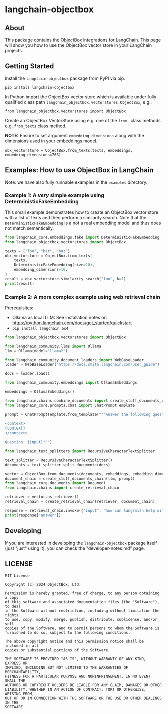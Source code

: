 # langchain-objectbox

## About

This package contains the [ObjectBox](https://objectbox.io) integrations for [LangChain](https://www.langchain.com).
This page will show you how to use the ObjectBox vector store in your LangChain projects.

## Getting Started

Install the `langchain-objectbox` package from PyPI via pip.

```
pip install langchain-objectbox
```

In Python import the ObjectBox vector store which is available under fully qualified class
path `langchain_objectbox.vectorstores.ObjectBox`, e.g.:

```
from langchain_objectbox.vectorstores import ObjectBox
```

Create an ObjectBox VectorStore using e.g. one of the `from_` class methods e.g. `from_texts` class method.

**NOTE:** Ensure to set argument `embedding_dimensions` along with the dimensions used in your embeddings model.

```
obx_vectorstore = ObjectBox.from_texts(texts, embeddings, embedding_dimensions=768)
```

## Examples: How to use ObjectBox in LangChain

Note: we have also fully runnable examples in the `examples` directory.

### Example 1: A *very* simple example using DeterministicFakeEmbedding

This small example demonstrates how to create an ObjectBox vector store with a list of texts and then perform a
similarity search.
Note that the `DeterministicFakeEmbedding` is a not a real embedding model and thus does not match semantically.

```python
from langchain_core.embeddings.fake import DeterministicFakeEmbedding
from langchain_objectbox.vectorstores import ObjectBox

texts = ["foo", "bar", "baz"]
obx_vectorstore = ObjectBox.from_texts(
    texts,
    DeterministicFakeEmbedding(size=10),
    embedding_dimensions=10,
)
result = obx_vectorstore.similarity_search("foo", k=1)
print(result)
```

### Example 2: A more complex example using web retrieval chain

Prerequisites:

- Ollama as local LLM: See installation notes on https://python.langchain.com/docs/get_started/quickstart
- ``pip install langchain bs4``

```python
from langchain_objectbox.vectorstores import ObjectBox

from langchain_community.llms import Ollama
llm = Ollama(model="llama2")

from langchain_community.document_loaders import WebBaseLoader
loader = WebBaseLoader("https://docs.smith.langchain.com/user_guide")

docs = loader.load()

from langchain_community.embeddings import OllamaEmbeddings

embeddings = OllamaEmbeddings()

from langchain.chains.combine_documents import create_stuff_documents_chain
from langchain_core.prompts.chat import ChatPromptTemplate

prompt = ChatPromptTemplate.from_template("""Answer the following question based only on the provided context:

<context>
{context}
</context>

Question: {input}""")

from langchain_text_splitters import RecursiveCharacterTextSplitter

text_splitter = RecursiveCharacterTextSplitter()
documents = text_splitter.split_documents(docs)

vector = ObjectBox.from_documents(documents, embeddings, embedding_dimensions=768)
document_chain = create_stuff_documents_chain(llm, prompt)
from langchain_core.documents import Document
from langchain.chains import create_retrieval_chain

retriever = vector.as_retriever()
retrieval_chain = create_retrieval_chain(retriever, document_chain)

response = retrieval_chain.invoke({"input": "how can langsmith help with testing?"})
print(response["answer"])
```

## Developing

If you are interested in developing the `langchain-objectbox` package itself (just "just" using it),
you can check the "developer-notes.md" page.

## LICENSE

```
MIT License

Copyright (c) 2024 ObjectBox, Ltd.

Permission is hereby granted, free of charge, to any person obtaining a copy
of this software and associated documentation files (the "Software"), to deal
in the Software without restriction, including without limitation the rights
to use, copy, modify, merge, publish, distribute, sublicense, and/or sell
copies of the Software, and to permit persons to whom the Software is
furnished to do so, subject to the following conditions:

The above copyright notice and this permission notice shall be included in all
copies or substantial portions of the Software.

THE SOFTWARE IS PROVIDED "AS IS", WITHOUT WARRANTY OF ANY KIND, EXPRESS OR
IMPLIED, INCLUDING BUT NOT LIMITED TO THE WARRANTIES OF MERCHANTABILITY,
FITNESS FOR A PARTICULAR PURPOSE AND NONINFRINGEMENT. IN NO EVENT SHALL THE
AUTHORS OR COPYRIGHT HOLDERS BE LIABLE FOR ANY CLAIM, DAMAGES OR OTHER
LIABILITY, WHETHER IN AN ACTION OF CONTRACT, TORT OR OTHERWISE, ARISING FROM,
OUT OF OR IN CONNECTION WITH THE SOFTWARE OR THE USE OR OTHER DEALINGS IN THE
SOFTWARE.
```
